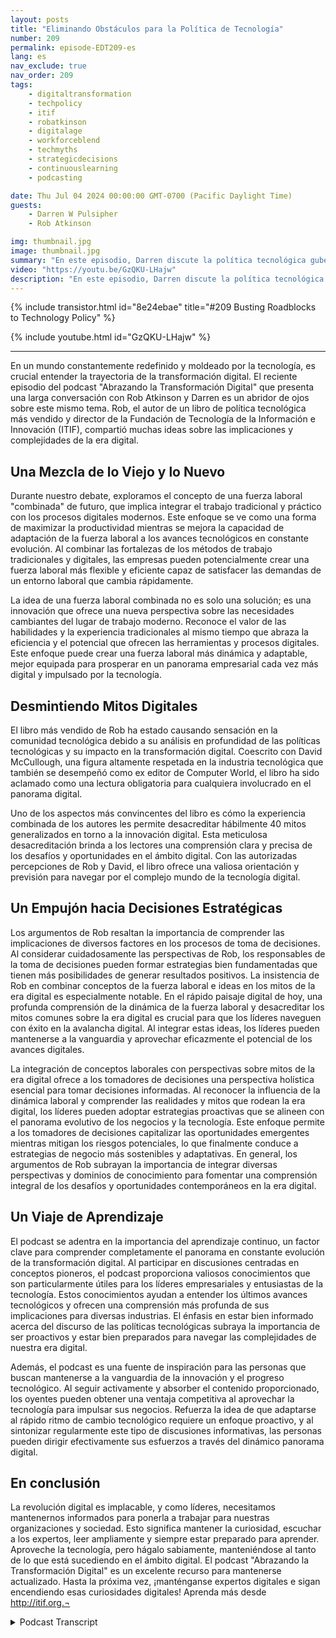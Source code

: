 ```yaml
---
layout: posts
title: "Eliminando Obstáculos para la Política de Tecnología"
number: 209
permalink: episode-EDT209-es
lang: es
nav_exclude: true
nav_order: 209
tags:
    - digitaltransformation
    - techpolicy
    - itif
    - robatkinson
    - digitalage
    - workforceblend
    - techmyths
    - strategicdecisions
    - continuouslearning
    - podcasting

date: Thu Jul 04 2024 00:00:00 GMT-0700 (Pacific Daylight Time)
guests:
    - Darren W Pulsipher
    - Rob Atkinson

img: thumbnail.jpg
image: thumbnail.jpg
summary: "En este episodio, Darren discute la política tecnológica gubernamental con Rob Atkinson, el presidente del Foro de Tecnología e Innovación de la Información, un grupo de reflexión de Washington, D.C., que asesora al gobierno sobre política tecnológica."
video: "https://youtu.be/GzQKU-LHajw"
description: "En este episodio, Darren discute la política tecnológica gubernamental con Rob Atkinson, el presidente del Foro de Tecnología e Innovación de la Información, un grupo de reflexión de Washington, D.C., que asesora al gobierno sobre política tecnológica."
---
```


<div>
{% include transistor.html id="8e24ebae" title="#209 Busting Roadblocks to Technology Policy" %}

{% include youtube.html id="GzQKU-LHajw" %}
</div>

---

En un mundo constantemente redefinido y moldeado por la tecnología, es crucial entender la trayectoria de la transformación digital. El reciente episodio del podcast "Abrazando la Transformación Digital" que presenta una larga conversación con Rob Atkinson y Darren es un abridor de ojos sobre este mismo tema. Rob, el autor de un libro de política tecnológica más vendido y director de la Fundación de Tecnología de la Información e Innovación (ITIF), compartió muchas ideas sobre las implicaciones y complejidades de la era digital.

## Una Mezcla de lo Viejo y lo Nuevo

Durante nuestro debate, exploramos el concepto de una fuerza laboral "combinada" de futuro, que implica integrar el trabajo tradicional y práctico con los procesos digitales modernos. Este enfoque se ve como una forma de maximizar la productividad mientras se mejora la capacidad de adaptación de la fuerza laboral a los avances tecnológicos en constante evolución. Al combinar las fortalezas de los métodos de trabajo tradicionales y digitales, las empresas pueden potencialmente crear una fuerza laboral más flexible y eficiente capaz de satisfacer las demandas de un entorno laboral que cambia rápidamente.

La idea de una fuerza laboral combinada no es solo una solución; es una innovación que ofrece una nueva perspectiva sobre las necesidades cambiantes del lugar de trabajo moderno. Reconoce el valor de las habilidades y la experiencia tradicionales al mismo tiempo que abraza la eficiencia y el potencial que ofrecen las herramientas y procesos digitales. Este enfoque puede crear una fuerza laboral más dinámica y adaptable, mejor equipada para prosperar en un panorama empresarial cada vez más digital y impulsado por la tecnología.

## Desmintiendo Mitos Digitales

El libro más vendido de Rob ha estado causando sensación en la comunidad tecnológica debido a su análisis en profundidad de las políticas tecnológicas y su impacto en la transformación digital. Coescrito con David McCullough, una figura altamente respetada en la industria tecnológica que también se desempeñó como ex editor de Computer World, el libro ha sido aclamado como una lectura obligatoria para cualquiera involucrado en el panorama digital.

Uno de los aspectos más convincentes del libro es cómo la experiencia combinada de los autores les permite desacreditar hábilmente 40 mitos generalizados en torno a la innovación digital. Esta meticulosa desacreditación brinda a los lectores una comprensión clara y precisa de los desafíos y oportunidades en el ámbito digital. Con las autorizadas percepciones de Rob y David, el libro ofrece una valiosa orientación y previsión para navegar por el complejo mundo de la tecnología digital.

## Un Empujón hacia Decisiones Estratégicas

Los argumentos de Rob resaltan la importancia de comprender las implicaciones de diversos factores en los procesos de toma de decisiones. Al considerar cuidadosamente las perspectivas de Rob, los responsables de la toma de decisiones pueden formar estrategias bien fundamentadas que tienen más posibilidades de generar resultados positivos. La insistencia de Rob en combinar conceptos de la fuerza laboral e ideas en los mitos de la era digital es especialmente notable. En el rápido paisaje digital de hoy, una profunda comprensión de la dinámica de la fuerza laboral y desacreditar los mitos comunes sobre la era digital es crucial para que los líderes naveguen con éxito en la avalancha digital. Al integrar estas ideas, los líderes pueden mantenerse a la vanguardia y aprovechar eficazmente el potencial de los avances digitales.

La integración de conceptos laborales con perspectivas sobre mitos de la era digital ofrece a los tomadores de decisiones una perspectiva holística esencial para tomar decisiones informadas. Al reconocer la influencia de la dinámica laboral y comprender las realidades y mitos que rodean la era digital, los líderes pueden adoptar estrategias proactivas que se alineen con el panorama evolutivo de los negocios y la tecnología. Este enfoque permite a los tomadores de decisiones capitalizar las oportunidades emergentes mientras mitigan los riesgos potenciales, lo que finalmente conduce a estrategias de negocio más sostenibles y adaptativas. En general, los argumentos de Rob subrayan la importancia de integrar diversas perspectivas y dominios de conocimiento para fomentar una comprensión integral de los desafíos y oportunidades contemporáneos en la era digital.

## Un Viaje de Aprendizaje

El podcast se adentra en la importancia del aprendizaje continuo, un factor clave para comprender completamente el panorama en constante evolución de la transformación digital. Al participar en discusiones centradas en conceptos pioneros, el podcast proporciona valiosos conocimientos que son particularmente útiles para los líderes empresariales y entusiastas de la tecnología. Estos conocimientos ayudan a entender los últimos avances tecnológicos y ofrecen una comprensión más profunda de sus implicaciones para diversas industrias. El énfasis en estar bien informado acerca del discurso de las políticas tecnológicas subraya la importancia de ser proactivos y estar bien preparados para navegar las complejidades de nuestra era digital.

Además, el podcast es una fuente de inspiración para las personas que buscan mantenerse a la vanguardia de la innovación y el progreso tecnológico. Al seguir activamente y absorber el contenido proporcionado, los oyentes pueden obtener una ventaja competitiva al aprovechar la tecnología para impulsar sus negocios. Refuerza la idea de que adaptarse al rápido ritmo de cambio tecnológico requiere un enfoque proactivo, y al sintonizar regularmente este tipo de discusiones informativas, las personas pueden dirigir efectivamente sus esfuerzos a través del dinámico panorama digital.

## En conclusión

La revolución digital es implacable, y como líderes, necesitamos mantenernos informados para ponerla a trabajar para nuestras organizaciones y sociedad. Esto significa mantener la curiosidad, escuchar a los expertos, leer ampliamente y siempre estar preparado para aprender. Aproveche la tecnología, pero hágalo sabiamente, manteniéndose al tanto de lo que está sucediendo en el ámbito digital. El podcast "Abrazando la Transformación Digital" es un excelente recurso para mantenerse actualizado. Hasta la próxima vez, ¡manténganse expertos digitales e sigan encendiendo esas curiosidades digitales! Aprenda más desde http://itif.org.¬



<details>
<summary> Podcast Transcript </summary>

<p></p>

</details>
